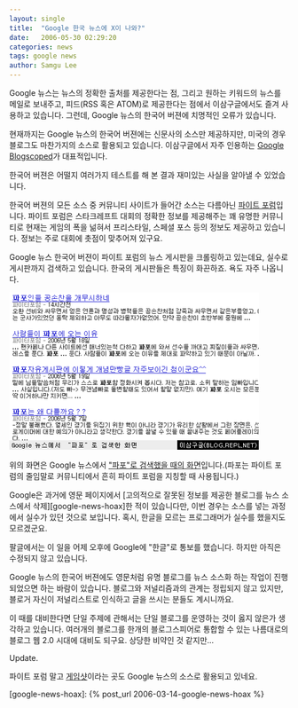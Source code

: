 ```yaml
---
layout: single
title:  "Google 한국 뉴스에 X이 나와?"
date:   2006-05-30 02:29:20
categories: news
tags: google news
author: Samgu Lee
---
```

Google 뉴스는 뉴스의 정확한 출처를 제공한다는 점, 그리고 원하는 키워드의 뉴스를 메일로 보내주고, 피드(RSS 혹은 ATOM)로 제공한다는 점에서 이삼구글에서도 즐겨 사용하고 있습니다. 그런데, Google 뉴스의 한국어 버젼에 치명적인 오류가 있습니다.

현재까지는 Google 뉴스의 한국어 버젼에는 신문사의 소스만 제공하지만, 미국의 경우 블로그도 마찬가지의 소스로 활용되고 있습니다. 이삼구글에서 자주 인용하는 [Google Blogscoped](http://blog.outer-court.com/)가 대표적입니다.

한국어 버젼은 어떨지 여러가지 테스트를 해 본 결과 재미있는 사실을 알아낼 수 있었습니다.

한국어 버젼의 모든 소스 중 커뮤니티 사이트가 들어간 소스는 다름아닌 [파이트 포럼](http://www.fighterforum.com/news/news_list.asp?cat=ALL)입니다. 파이트 포럼은 스타크레프트 대회의 정확한 정보를 제공해주는 꽤 유명한 커뮤니티로 현재는 게임의 폭을 넒혀서 프리스타일, 스페셜 포스 등의 정보도 제공하고 있습니다. 정보는 주로 대회에 촛점이 맞추어져 있구요.

Google 뉴스 한국어 버젼이 파이트 포럼의 뉴스 게시판을 크롤링하고 있는데요, 실수로 게시판까지 검색하고 있습니다. 한국의 게시판들은 특징이 화끈하죠. 욕도 자주 나옵니다.

![Google 뉴스에서 파포로 검색한 화면](/assets/papo_google_news.gif)

위의 화면은 Google 뉴스에서 ["파포"로 검색했을 때의 화면](http://news.google.co.kr/news?hl=ko&ned=&q=%ED%8C%8C%ED%8F%AC&btnG=%EB%89%B4%EC%8A%A4+%EA%B2%80%EC%83%89)입니다.(파포는 파이트 포럼의 줄임말로 커뮤니티에서 흔히 파이트 포럼을 지칭할 때 사용됩니다.)

Google은 과거에 영문 페이지에서 [고의적으로 잘못된 정보를 제공한 블로그를 뉴스 소스에서 삭제][google-news-hoax]한 적이 있습니다만, 이번 경우는 소스를 넣는 과정에서 실수가 있던 것으로 보입니다. 혹시, 한글을 모르는 프로그래머가 실수를 했을지도 모르겠군요.

팔글에서는 이 일을 어제 오후에 Google에 "한글"로 통보를 했습니다. 하지만 아직은 수정되지 않고 있습니다.

Google 뉴스의 한국어 버젼에도 영문처럼 유명 블로그를 뉴스 소스화 하는 작업이 진행되었으면 하는 바람이 있습니다. 블로그와 저널리즘과의 관계는 정립되지 않고 있지만, 블로거 자신이 저널리스트로 인식하고 글을 쓰시는 분들도 계시니까요.

이 때를 대비한다면 단일 주제에 관해서는 단일 블로그를 운영하는 것이 옳지 않은가 생각하고 있습니다. 여러개의 블로그를 한개의 블로그스피어로 통합할 수 있는 나름대로의 블로그 웹 2.0 시대에 대비도 되구요. 상당한 비약인 것 같지만...

Update.

파이트 포럼 말고 [게임샷](http://www.gameshot.net/)이라는 곳도 Google 뉴스의 소스로 활용되고 있네요.

[google-news-hoax]: {% post_url 2006-03-14-google-news-hoax %}